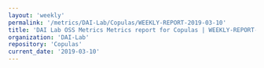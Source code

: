 ```yaml
---
layout: 'weekly'
permalink: '/metrics/DAI-Lab/Copulas/WEEKLY-REPORT-2019-03-10'
title: 'DAI Lab OSS Metrics Metrics report for Copulas | WEEKLY-REPORT-2019-03-10'
organization: 'DAI-Lab'
repository: 'Copulas'
current_date: '2019-03-10'
---
```

